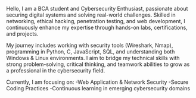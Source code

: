Hello, I am a BCA student and Cybersecurity Enthusiast, passionate about securing digital systems and solving real-world challenges. Skilled in networking, ethical hacking, penetration testing, and web development, I continuously enhance my expertise through hands-on labs, certifications, and projects.

My journey includes working with security tools (Wireshark, Nmap), programming in Python, C, JavaScript, SQL, and understanding both Windows & Linux environments. I aim to bridge my technical skills with strong problem-solving, critical thinking, and teamwork abilities to grow as a professional in the cybersecurity field.

Currently, I am focusing on:
    -Web Application & Network Security
    -Secure Coding Practices
    -Continuous learning in emerging cybersecurity domains
